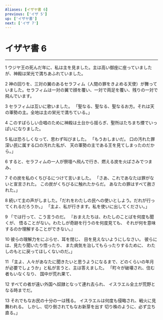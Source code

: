 ```yaml
---
Aliases: [イザヤ書 6]
previous: ['イザ 5']
up: ['イザヤ書']
next: ['イザ 7']
---
```

# イザヤ書 6

***




1 
ウジヤ王の死んだ年に、私は主を見ました。主は高い御座に座っていましたが、神殿は栄光で満ちあふれていました。 



2 
神の回りを、三対の翼のあるセラフィム（人間の罪をきよめる天使）が舞っていました。セラフィムは一対の翼で顔を覆い、一対で両足を覆い、残りの一対で飛んでいます。 



3 
セラフィムは互いに歌いました。 「聖なる、聖なる、聖なるお方。それは天の軍勢の主。全地は主の栄光で満ちている。」 



4 
このすばらしい合唱のために神殿は土台から揺らぎ、聖所はたちまち煙でいっぱいになりました。 



5 
私は恐ろしくなって、思わず叫びました。 「もうおしまいだ。 口の汚れた罪深い民に属する口の汚れた私が、 天の軍勢の主である王を見てしまったのだから。」 



6 
すると、セラフィムの一人が祭壇へ飛んで行き、燃える炭を火ばさみでつまみ、 



7 
その炭を私のくちびるにつけて言いました。 「さあ、これであなたは罪がないと宣言された。 この炭がくちびるに触れたからだ。 あなたの罪はすべて赦された。」 



8 
続いて主の声がしました。「だれをわたしの民への使いとしよう。だれが行ってくれるだろうか。」 「主よ、私が行きます。私を使いに出してください。」 



9 
「では行って、こう言うのだ。 『おまえたちは、わたしのことばを何度も聞くが、 悟ることがない。わたしが奇跡を行うのを何度見ても、 それが何を意味するのか理解することができない。』 



10 
彼らの理解力をにぶらせ、耳を閉じ、 目を見えないようにしなさい。 彼らには、見たり聞いたり悟ったり、 また病気を治してもらったりするために、 わたしのもとに戻ってほしくないのだ。」 



11 
「主よ、人々があなたに聞きたいと思うようになるまで、どのくらいの年月が必要でしょうか」と私が言うと、主は答えました。 「町々が破壊され、住む者もいなくなり、 国中が荒れ果て、 



12 
すべての者が遠い外国へ奴隷となって連れ去られ、 イスラエル全土が荒野となる時までだ。 



13 
それでもなお民の十分の一は残る。 イスラエルは何度も侵略され、戦火に見舞われる。 しかし、切り倒されてもなお新芽を出す 切り株のように、必ず立ち直る。」
